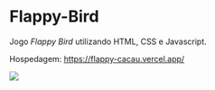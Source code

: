# Flappy-Bird
Jogo <i>Flappy Bird</i> utilizando HTML, CSS e Javascript.

Hospedagem:
https://flappy-cacau.vercel.app/

<img src="/assets/print.bmp">